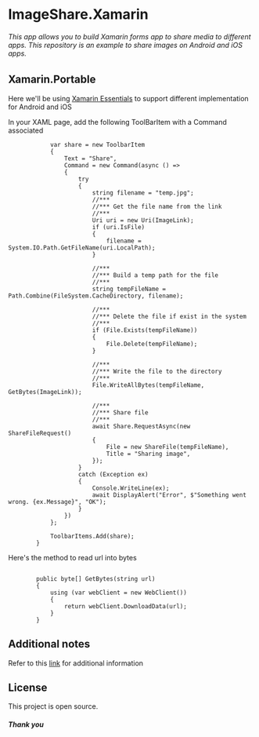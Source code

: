 # ImageShare.Xamarin
###### This app allows you to build Xamarin forms app to share media to different apps. This repository is an example to share images on Android and iOS apps.

## Xamarin.Portable

Here we'll be using [Xamarin Essentials](https://docs.microsoft.com/en-us/xamarin/xamarin-forms/app-fundamentals/dependency-service/introduction) to support different implementation for Android and iOS

In your XAML page, add the following ToolBarItem with a Command associated

```
            var share = new ToolbarItem
            {
                Text = "Share",
                Command = new Command(async () =>
                {
                    try
                    {
                        string filename = "temp.jpg";
                        //***
                        //*** Get the file name from the link
                        //***
                        Uri uri = new Uri(ImageLink);
                        if (uri.IsFile)
                        {
                            filename = System.IO.Path.GetFileName(uri.LocalPath);
                        }

                        //***
                        //*** Build a temp path for the file
                        //***
                        string tempFileName = Path.Combine(FileSystem.CacheDirectory, filename);

                        //***
                        //*** Delete the file if exist in the system
                        //*** 
                        if (File.Exists(tempFileName))
                        {
                            File.Delete(tempFileName);
                        }

                        //***
                        //*** Write the file to the directory
                        //***
                        File.WriteAllBytes(tempFileName, GetBytes(ImageLink));

                        //***
                        //*** Share file
                        //***
                        await Share.RequestAsync(new ShareFileRequest()
                        {
                            File = new ShareFile(tempFileName),
                            Title = "Sharing image",
                        });
                    }
                    catch (Exception ex)
                    {
                        Console.WriteLine(ex);
                        await DisplayAlert("Error", $"Something went wrong. {ex.Message}", "OK");
                    }
                })
            };

            ToolbarItems.Add(share);
        }
```

Here's the method to read url into bytes

```

        public byte[] GetBytes(string url)
        {
            using (var webClient = new WebClient())
            {
                return webClient.DownloadData(url);
            }
        }

```

## Additional notes
Refer to this [link](https://docs.microsoft.com/en-us/xamarin/essentials/share?tabs=android) for additional information

## License
This project is open source.

##### Thank you
